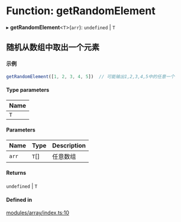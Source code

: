 # Function: getRandomElement

▸ **getRandomElement**<`T`\>(`arr`): `undefined` \| `T`

## 随机从数组中取出一个元素
 #### 示例
 ``` ts
getRandomElement([1, 2, 3, 4, 5])  // 可能输出1,2,3,4,5中的任意一个
```

#### Type parameters

| Name |
| :------ |
| `T` |

#### Parameters

| Name | Type | Description |
| :------ | :------ | :------ |
| `arr` | `T`[] | 任意数组 |

#### Returns

`undefined` \| `T`

#### Defined in

[modules/array/index.ts:10](https://github.com/loclink/tianjie/blob/f81e541/src/modules/array/index.ts#L10)
